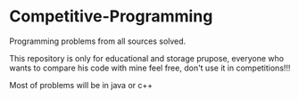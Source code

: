 # Competitive-Programming

Programming problems from all sources solved.

This repository is only for educational and storage prupose, everyone who wants to compare his code with mine feel free, don't use it in competitions!!! 

Most of problems will be in java or c++
